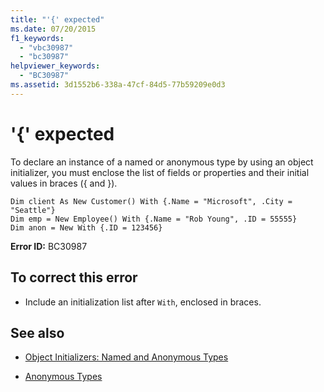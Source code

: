 ```yaml
---
title: "'{' expected"
ms.date: 07/20/2015
f1_keywords: 
  - "vbc30987"
  - "bc30987"
helpviewer_keywords: 
  - "BC30987"
ms.assetid: 3d1552b6-338a-47cf-84d5-77b59209e0d3
---
```

# '{' expected
To declare an instance of a named or anonymous type by using an object initializer, you must enclose the list of fields or properties and their initial values in braces ({ and }).  
  
```  
Dim client As New Customer() With {.Name = "Microsoft", .City = "Seattle"}  
Dim emp = New Employee() With {.Name = "Rob Young", .ID = 55555}  
Dim anon = New With {.ID = 123456}  
```  
  
 **Error ID:** BC30987  
  
## To correct this error  
  
- Include an initialization list after `With`, enclosed in braces.  
  
## See also

- [Object Initializers: Named and Anonymous Types](../../visual-basic/programming-guide/language-features/objects-and-classes/object-initializers-named-and-anonymous-types.md)

- [Anonymous Types](../../visual-basic/programming-guide/language-features/objects-and-classes/anonymous-types.md)
